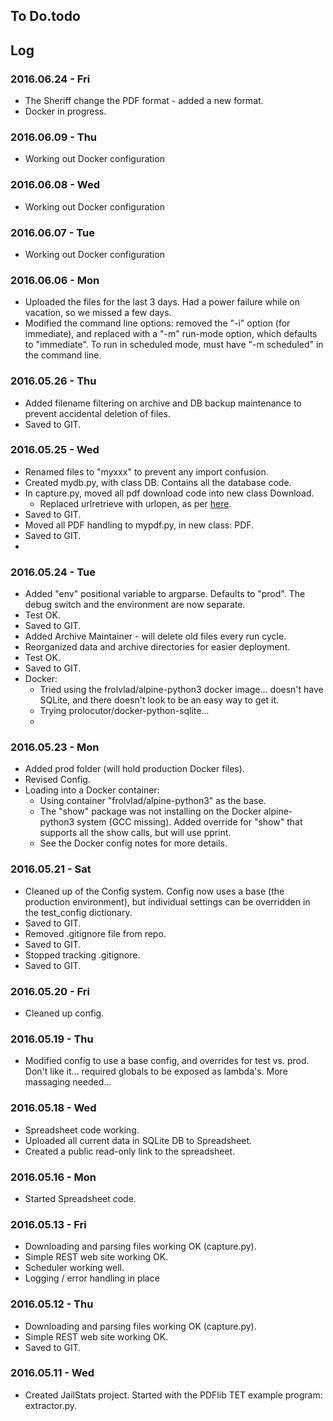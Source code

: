 ## To Do.todo


## Log

### 2016.06.24 - Fri

* The Sheriff change the PDF format - added a new format.
* Docker in progress.

### 2016.06.09 - Thu

* Working out Docker configuration

### 2016.06.08 - Wed

* Working out Docker configuration

### 2016.06.07 - Tue

* Working out Docker configuration

### 2016.06.06 - Mon

* Uploaded the files for the last 3 days.  Had a power failure while on vacation, so we missed a few days.
* Modified the command line options: removed the "-i" option (for immediate), and replaced with a "-m" run-mode option, which defaults to "immediate".  To run in scheduled mode, must have "-m scheduled" in the command line.

### 2016.05.26 - Thu

* Added filename filtering on archive and DB backup maintenance to prevent accidental deletion of files.
* Saved to GIT.

### 2016.05.25 - Wed

* Renamed files to "myxxx" to prevent any import confusion.
* Created mydb.py, with class DB.  Contains all the database code.
* In capture.py, moved all pdf download code into new class Download.
	* Replaced urlretrieve with urlopen, as per [here](http://stackoverflow.com/questions/32763720/timeout-a-file-download-with-python-urllib).
* Saved to GIT.
* Moved all PDF handling to mypdf.py, in new class: PDF.
* Saved to GIT.
* 

### 2016.05.24 - Tue

* Added "env" positional variable to argparse.  Defaults to "prod".  The debug switch and the environment are now separate.
* Test OK.
* Saved to GIT.
* Added Archive Maintainer - will delete old files every run cycle.
* Reorganized data and archive directories for easier deployment. 
* Test OK.
* Saved to GIT.
* Docker:
	* Tried using the frolvlad/alpine-python3 docker image... doesn't have SQLite, and there doesn't look to be an easy way to get it.  
	* Trying prolocutor/docker-python-sqlite...
	* 


### 2016.05.23 - Mon

* Added prod folder (will hold production Docker files).
* Revised Config.
* Loading into a Docker container:
	* Using container "frolvlad/alpine-python3" as the base.
	* The "show" package was not installing on the Docker alpine-python3 system (GCC missing).  Added override for "show" that supports all the show calls, but will use pprint.
	* See the Docker config notes for more details.

### 2016.05.21 - Sat

* Cleaned up of the Config system.  Config now uses a base (the production environment), but individual settings can be overridden in the test_config dictionary.
* Saved to GIT.
* Removed .gitignore file from repo.
* Saved to GIT.
* Stopped tracking .gitignore.
* Saved to GIT.

### 2016.05.20 - Fri

* Cleaned up config.

### 2016.05.19 - Thu

* Modified config to use a base config, and overrides for test vs. prod.  Don't like it... required globals to be exposed as lambda's.  More massaging needed...

### 2016.05.18 - Wed

* Spreadsheet code working.
* Uploaded all current data in SQLite DB to Spreadsheet.
* Created a public read-only link to the spreadsheet.

### 2016.05.16 - Mon

* Started Spreadsheet code.

### 2016.05.13 - Fri

* Downloading and parsing files working OK (capture.py).
* Simple REST web site working OK.
* Scheduler working well.
* Logging / error handling in place

### 2016.05.12 - Thu

* Downloading and parsing files working OK (capture.py).
* Simple REST web site working OK.
* Saved to GIT.

### 2016.05.11 - Wed

* Created JailStats project.  Started with the PDFlib TET example program: extractor.py.